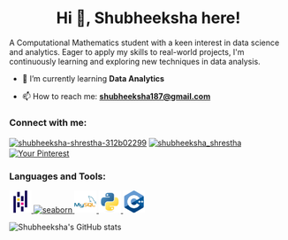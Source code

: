 
<h1 align="center">Hi 👋, Shubheeksha here!</h1>
A Computational Mathematics student with a keen interest in data science and analytics. Eager to apply my skills to real-world projects, I'm continuously learning and exploring new techniques in data analysis.<br>

- 🌱 I’m currently learning **Data Analytics**

- 📫 How to reach me:  **shubheeksha187@gmail.com**

<h3 align="left">Connect with me:</h3>
<p align="left">
<a href="https://linkedin.com/in/shubheeksha-shrestha-312b02299" target="blank"><img align="center" src="https://raw.githubusercontent.com/rahuldkjain/github-profile-readme-generator/master/src/images/icons/Social/linked-in-alt.svg" alt="shubheeksha-shrestha-312b02299" height="30" width="40" /></a>
<a href="https://instagram.com/shubheeksha_shrestha" target="blank"><img align="center" src="https://raw.githubusercontent.com/rahuldkjain/github-profile-readme-generator/master/src/images/icons/Social/instagram.svg" alt="shubheeksha_shrestha" height="30" width="40" /></a>
<a href="https://www.pinterest.com/shubheeksha" target="_blank"><img align="center" src="https://raw.githubusercontent.com/rahuldkjain/github-profile-readme-generator/master/src/images/icons/Social/pinterest.svg" alt="Your Pinterest" height="30" width="40" />
</a>

</p>

<h3 align="left">Languages and Tools:</h3>
 <a href="https://pandas.pydata.org/" target="_blank" rel="noreferrer"> <img src="https://raw.githubusercontent.com/devicons/devicon/2ae2a900d2f041da66e950e4d48052658d850630/icons/pandas/pandas-original.svg" alt="pandas" width="40" height="40"/> </a>  <a href="https://seaborn.pydata.org/" target="_blank" rel="noreferrer"> <img src="https://seaborn.pydata.org/_images/logo-mark-lightbg.svg" alt="seaborn" width="40" height="40"/> </a> <a align="left"><a href="https://www.mysql.com/" target="_blank" rel="noreferrer"><img src="https://raw.githubusercontent.com/devicons/devicon/master/icons/mysql/mysql-original-wordmark.svg" alt="mysql" width="40" height="40"/> </a><a href="https://www.python.org" target="_blank" rel="noreferrer"> <img src="https://raw.githubusercontent.com/devicons/devicon/master/icons/python/python-original.svg" alt="python" width="40" height="40"/> </a>
   <a href="https://www.w3schools.com/cpp/" target="_blank" rel="noreferrer"> <img src="https://raw.githubusercontent.com/devicons/devicon/master/icons/cplusplus/cplusplus-original.svg" alt="cplusplus" width="40" height="40"/> </a></p>

![Shubheeksha's GitHub stats](https://github-readme-stats.vercel.app/api?username=Shubheeksha&show_icons=true&theme=dracula)
